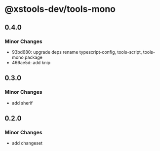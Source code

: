 # @xstools-dev/tools-mono

## 0.4.0

### Minor Changes

- 93bd680: upgrade deps rename typescript-config, tools-script, tools-mono package
- 466ae5d: add knip

## 0.3.0

### Minor Changes

- add sherif

## 0.2.0

### Minor Changes

- add changeset
